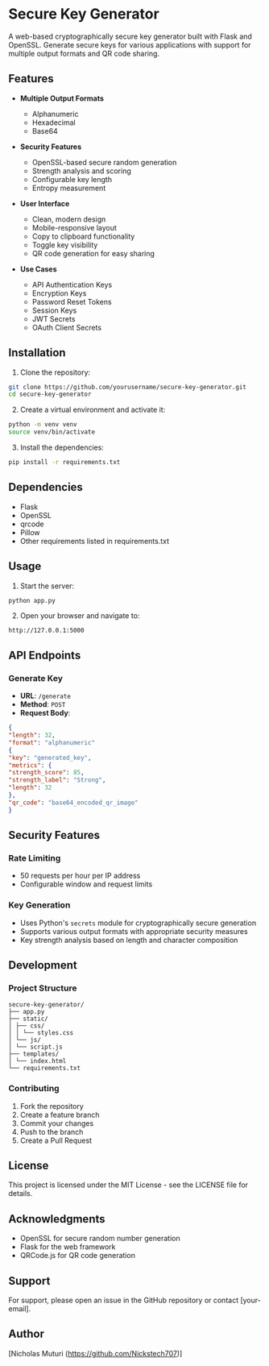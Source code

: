 # Secure Key Generator

A web-based cryptographically secure key generator built with Flask and OpenSSL. Generate secure keys for various applications with support for multiple output formats and QR code sharing.

## Features

- **Multiple Output Formats**
  - Alphanumeric 
  - Hexadecimal
  - Base64

- **Security Features**
  - OpenSSL-based secure random generation
  - Strength analysis and scoring
  - Configurable key length
  - Entropy measurement

- **User Interface**
  - Clean, modern design
  - Mobile-responsive layout
  - Copy to clipboard functionality
  - Toggle key visibility
  - QR code generation for easy sharing

- **Use Cases**
  - API Authentication Keys
  - Encryption Keys
  - Password Reset Tokens
  - Session Keys
  - JWT Secrets
  - OAuth Client Secrets

## Installation

1. Clone the repository: 
```bash
git clone https://github.com/yourusername/secure-key-generator.git
cd secure-key-generator
```

2. Create a virtual environment and activate it:
```bash
python -m venv venv
source venv/bin/activate
```

3. Install the dependencies:
```bash
pip install -r requirements.txt
```
## Dependencies

- Flask
- OpenSSL
- qrcode
- Pillow
- Other requirements listed in requirements.txt

## Usage
  1. Start the server:
```bash
python app.py
```
2. Open your browser and navigate to:
```
http://127.0.0.1:5000
```
## API Endpoints

### Generate Key
- **URL**: `/generate`
- **Method**: `POST`
- **Request Body**:

```json
{
"length": 32,
"format": "alphanumeric"
{
"key": "generated_key",
"metrics": {
"strength_score": 85,
"strength_label": "Strong",
"length": 32
},
"qr_code": "base64_encoded_qr_image"
}
```

## Security Features

### Rate Limiting
- 50 requests per hour per IP address
- Configurable window and request limits

### Key Generation
- Uses Python's `secrets` module for cryptographically secure generation
- Supports various output formats with appropriate security measures
- Key strength analysis based on length and character composition

## Development

### Project Structure
```
secure-key-generator/
├── app.py
├── static/
│ ├── css/
│ │ └── styles.css
│ └── js/
│ └── script.js
├── templates/
│ └── index.html
└── requirements.txt
```

### Contributing
1. Fork the repository
2. Create a feature branch
3. Commit your changes
4. Push to the branch
5. Create a Pull Request

## License

This project is licensed under the MIT License - see the LICENSE file for details.

## Acknowledgments

- OpenSSL for secure random number generation
- Flask for the web framework
- QRCode.js for QR code generation

## Support

For support, please open an issue in the GitHub repository or contact [your-email].

## Author

[Nicholas Muturi (https://github.com/Nickstech707)]

